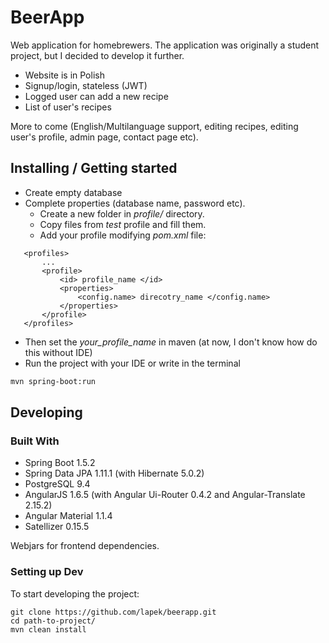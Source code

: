 # BeerApp 
Web application for homebrewers. The application was originally a student project, but I decided to develop it further.
* Website is in Polish
* Signup/login, stateless (JWT)
* Logged user can add a new recipe
* List of user's recipes

More to come (English/Multilanguage support, editing recipes, editing user's profile, admin page, contact page etc).


## Installing / Getting started

* Create empty database
* Complete properties (database name, password etc). 
  * Create a new folder in _profile/_ directory. 
  * Copy files from _test_ profile and fill them.
  * Add your profile modifying _pom.xml_ file:

 ```
    <profiles>
        ...
        <profile>
            <id> profile_name </id>
            <properties>
                <config.name> direcotry_name </config.name>
            </properties>
        </profile>
    </profiles>
``` 
* Then set the _your_profile_name_ in maven (at now, I don't know how do this without IDE)
* Run the project with your IDE or write in the terminal
```sh
mvn spring-boot:run
```


## Developing

### Built With
* Spring Boot 1.5.2
* Spring Data JPA 1.11.1 (with Hibernate 5.0.2) 
* PostgreSQL 9.4
* AngularJS 1.6.5 (with Angular Ui-Router 0.4.2 and Angular-Translate 2.15.2)
* Angular Material 1.1.4
* Satellizer 0.15.5

Webjars for frontend dependencies.


### Setting up Dev

To start developing the project:

```shell
git clone https://github.com/lapek/beerapp.git
cd path-to-project/
mvn clean install
```

